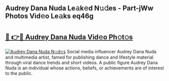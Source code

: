## Audrey Dana Nuda Le𝚊k𝚎d N𝚞𝚍es - Part-jWw Photos Vid𝚎o Le𝚊ks eq46g

# <h2><a href="http://fbbv9j.evod.top/?m=Audrey+Dana+Nuda">🔗 👉🔴 Audrey Dana Nuda Vid𝚎o Ph𝚘t𝚘s</a></h2>

[![Audrey Dana Nuda N𝚞d𝚎s](https://i.imgur.com/8V9OHl7.gif)](http://fbbv9j.evod.top/?m=Audrey+Dana+Nuda)
Social media influencer Audrey Dana Nuda and multimedia artist, famed for publishing dance and lifestyle material through viral dance trends and short videos. A public figure Audrey Dana Nuda is an individual whose actions, beliefs, or achievements are of interest to the public. 
